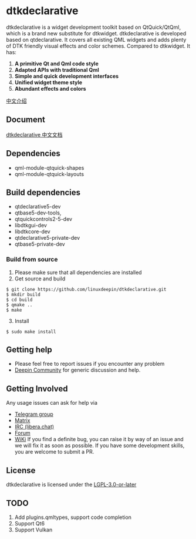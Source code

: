 # dtkdeclarative

dtkdeclarative is a widget development toolkit based on QtQuick/QtQml, which is a brand new substitute for dtkwidget. dtkdeclarative is developed based on qtdeclarative. It covers all existing QML widgets and adds plenty of DTK friendly visual effects and color schemes. Compared to dtkwidget. It has:

1. **A primitive Qt and Qml code style**
2. **Adapted APIs with traditional Qml**
3. **Simple and quick development interfaces**
4. **Unified widget theme style**
5. **Abundant effects and colors**

[中文介绍](README.zh_CN.md)

## Document

[dtkdeclarative 中文文档](https://linuxdeepin.github.io/dtkdeclarative/index.html)


## Dependencies

+ qml-module-qtquick-shapes
+ qml-module-qtquick-layouts

## Build dependencies

+ qtdeclarative5-dev
+ qtbase5-dev-tools,
+ qtquickcontrols2-5-dev
+ libdtkgui-dev
+ libdtkcore-dev
+ qtdeclarative5-private-dev
+ qtbase5-private-dev

### Build from source

1. Please make sure that all dependencies are installed
2. Get source and build

```shell
$ git clone https://github.com/linuxdeepin/dtkdeclarative.git
$ mkdir build
$ cd build
$ qmake ..
$ make
```

3. Install

```shell
$ sudo make install
```

## Getting help

+ Please feel free to report issues if you encounter any problem
+ [Deepin Community](https://bbs.deepin.org/) for generic discussion and help.

## Getting Involved

Any usage issues can ask for help via

* [Telegram group](https://t.me/deepin)
* [Matrix](https://matrix.to/#/#deepin-community:matrix.org)
* [IRC (libera.chat)](https://web.libera.chat/#deepin-community)
* [Forum](https://bbs.deepin.org)
* [WiKi](https://wiki.deepin.org/)
 If you find a definite bug, you can raise it by way of an issue and we will fix it as soon as possible.
 If you have some development skills, you are welcome to submit a PR.

## License

dtkdeclarative is licensed under the [LGPL-3.0-or-later](LICENSE)

## TODO

1. Add plugins.qmltypes, support code completion
2. Support Qt6
3. Support Vulkan
